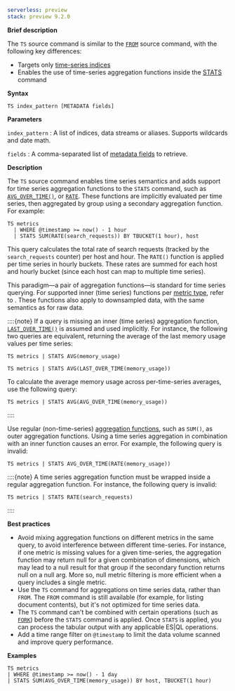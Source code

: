 ```yaml {applies_to}
serverless: preview
stack: preview 9.2.0
```

**Brief description**

The `TS` source command is similar to the [`FROM`](/reference/query-languages/esql/commands/from.md)
source command, with the following key differences:

 - Targets only [time-series indices](docs-content://manage-data/data-store/data-streams/time-series-data-stream-tsds.md)
 - Enables the use of time-series aggregation functions inside the
   [STATS](/reference/query-languages/esql/commands/stats-by.md) command

**Syntax**

```esql
TS index_pattern [METADATA fields]
```

**Parameters**

`index_pattern`
:   A list of indices, data streams or aliases. Supports wildcards and date math.

`fields`
:   A comma-separated list of [metadata fields](/reference/query-languages/esql/esql-metadata-fields.md) to retrieve.

**Description**

The `TS` source command enables time series semantics and adds support for
time series aggregation functions to the `STATS` command, such as
[`AVG_OVER_TIME()`](/reference/query-languages/esql/functions-operators/time-series-aggregation-functions.md#esql-avg_over_time),
or [`RATE`](/reference/query-languages/esql/functions-operators/time-series-aggregation-functions.md#esql-rate).
These functions are implicitly evaluated per time series, then aggregated by group using a secondary aggregation
function. For example:

```esql
TS metrics
  | WHERE @timestamp >= now() - 1 hour
  | STATS SUM(RATE(search_requests)) BY TBUCKET(1 hour), host
```

This query calculates the total rate of search requests (tracked by the `search_requests` counter) per host and hour. The `RATE()` function is 
applied per time series in hourly buckets. These rates are summed for each
host and hourly bucket (since each host can map to multiple time series).

This paradigm—a pair of aggregation functions—is standard for time series
querying. For supported inner (time series) functions per
[metric type](docs-content://manage-data/data-store/data-streams/time-series-data-stream-tsds.md#time-series-metric), refer to [](/reference/query-languages/esql/functions-operators/time-series-aggregation-functions.md). These functions also
apply to downsampled data, with the same semantics as for raw data.

::::{note}
If a query is missing an inner (time series) aggregation function,
[`LAST_OVER_TIME()`](/reference/query-languages/esql/functions-operators/time-series-aggregation-functions.md#esql-last_over_time)
is assumed and used implicitly. For instance, the following two queries are
equivalent, returning the average of the last memory usage values per time series:

```esql
TS metrics | STATS AVG(memory_usage)

TS metrics | STATS AVG(LAST_OVER_TIME(memory_usage))
```

To calculate the average memory usage across per-time-series averages, use
the following query:

```esql
TS metrics | STATS AVG(AVG_OVER_TIME(memory_usage))
```
::::

Use regular (non-time-series) [aggregation functions](/reference/query-languages/esql/functions-operators/aggregation-functions.md),
such as `SUM()`, as outer aggregation functions. Using a time series aggregation
in combination with an inner function causes an error. For example, the
following query is invalid:

```esql
TS metrics | STATS AVG_OVER_TIME(RATE(memory_usage))
```

::::{note}
A time series aggregation function must be wrapped inside a
regular aggregation function. For instance, the following query is invalid:

```esql
TS metrics | STATS RATE(search_requests)
```
::::

**Best practices**

- Avoid mixing aggregation functions on different metrics in the same query, to
  avoid interference between different time-series. For instance, if one metric
  is missing values for a given time-series, the aggregation function
  may return null for a given combination of dimensions, which may lead to a
  null result for that group if the secondary function returns null on a null
  arg. More so, null metric filtering is more efficient when a query includes
  a single metric.
- Use the `TS` command for aggregations on time series data, rather than `FROM`. The `FROM` command is still available (for example, for listing document contents), but it's not optimized for time series data.
- The `TS` command can't be combined with certain operations (such as [`FORK`](/reference/query-languages/esql/commands/fork.md)) before the `STATS` command is applied. Once `STATS` is applied, you can process the tabular output with any applicable ES|QL operations.
- Add a time range filter on `@timestamp` to limit the data volume scanned and improve query performance.

**Examples**

```esql
TS metrics
| WHERE @timestamp >= now() - 1 day
| STATS SUM(AVG_OVER_TIME(memory_usage)) BY host, TBUCKET(1 hour)
```

